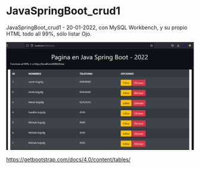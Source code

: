 # JavaSpringBoot_crud1
JavaSpringBoot_crud1 - 20-01-2022, con MySQL Workbench, y su propio HTML todo all 99%, sólo listar Ojo.

<img src="main.jpg" />


https://getbootstrap.com/docs/4.0/content/tables/
